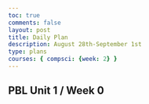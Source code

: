 ```yaml
---
toc: true
comments: false
layout: post
title: Daily Plan 
description: August 28th-September 1st
type: plans
courses: { compsci: {week: 2} }
---
```


## PBL Unit 1 / Week 0